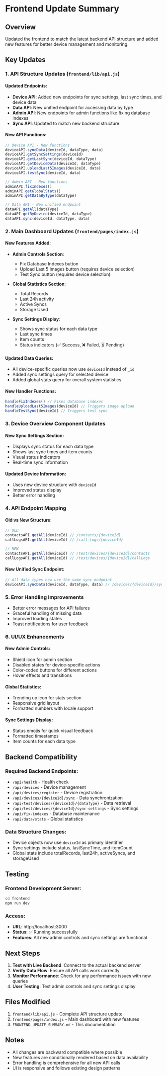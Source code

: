 # Frontend Update Summary

## Overview
Updated the frontend to match the latest backend API structure and added new features for better device management and monitoring.

## Key Updates

### 1. API Structure Updates (`frontend/lib/api.js`)

#### Updated Endpoints:
- **Device API**: Added new endpoints for sync settings, last sync times, and device data
- **Data API**: New unified endpoint for accessing data by type
- **Admin API**: New endpoints for admin functions like fixing database indexes
- **Sync API**: Updated to match new backend structure

#### New API Functions:
```javascript
// Device API - New functions
deviceAPI.syncData(deviceId, dataType, data)
deviceAPI.getSyncSettings(deviceId)
deviceAPI.getLastSync(deviceId, dataType)
deviceAPI.getDeviceData(deviceId, dataType)
deviceAPI.uploadLast5Images(deviceId, data)
deviceAPI.testSync(deviceId, data)

// Admin API - New functions
adminAPI.fixIndexes()
adminAPI.getGlobalStats()
adminAPI.getDataByType(dataType)

// Data API - New unified endpoint
dataAPI.getAll(dataType)
dataAPI.getByDevice(deviceId, dataType)
dataAPI.sync(deviceId, dataType, data)
```

### 2. Main Dashboard Updates (`frontend/pages/index.js`)

#### New Features Added:
- **Admin Controls Section**: 
  - Fix Database Indexes button
  - Upload Last 5 Images button (requires device selection)
  - Test Sync button (requires device selection)

- **Global Statistics Section**: 
  - Total Records
  - Last 24h activity
  - Active Syncs
  - Storage Used

- **Sync Settings Display**: 
  - Shows sync status for each data type
  - Last sync times
  - Item counts
  - Status indicators (✅ Success, ❌ Failed, ⏳ Pending)

#### Updated Data Queries:
- All device-specific queries now use `deviceId` instead of `_id`
- Added sync settings query for selected device
- Added global stats query for overall system statistics

#### New Handler Functions:
```javascript
handleFixIndexes() // Fixes database indexes
handleUploadLast5Images(deviceId) // Triggers image upload
handleTestSync(deviceId) // Triggers test sync
```

### 3. Device Overview Component Updates

#### New Sync Settings Section:
- Displays sync status for each data type
- Shows last sync times and item counts
- Visual status indicators
- Real-time sync information

#### Updated Device Information:
- Uses new device structure with `deviceId`
- Improved status display
- Better error handling

### 4. API Endpoint Mapping

#### Old vs New Structure:
```javascript
// OLD
contactsAPI.getAll(deviceId) // /contacts/{deviceId}
callLogsAPI.getAll(deviceId) // /call-logs/{deviceId}

// NEW
contactsAPI.getAll(deviceId) // /test/devices/{deviceId}/contacts
callLogsAPI.getAll(deviceId) // /test/devices/{deviceId}/callLogs
```

#### New Unified Sync Endpoint:
```javascript
// All data types now use the same sync endpoint
deviceAPI.syncData(deviceId, dataType, data) // /devices/{deviceId}/sync
```

### 5. Error Handling Improvements

- Better error messages for API failures
- Graceful handling of missing data
- Improved loading states
- Toast notifications for user feedback

### 6. UI/UX Enhancements

#### New Admin Controls:
- Shield icon for admin section
- Disabled states for device-specific actions
- Color-coded buttons for different actions
- Hover effects and transitions

#### Global Statistics:
- Trending up icon for stats section
- Responsive grid layout
- Formatted numbers with locale support

#### Sync Settings Display:
- Status emojis for quick visual feedback
- Formatted timestamps
- Item counts for each data type

## Backend Compatibility

### Required Backend Endpoints:
- `/api/health` - Health check
- `/api/devices` - Device management
- `/api/devices/register` - Device registration
- `/api/devices/{deviceId}/sync` - Data synchronization
- `/api/test/devices/{deviceId}/{dataType}` - Data retrieval
- `/api/test/devices/{deviceId}/sync-settings` - Sync settings
- `/api/fix-indexes` - Database maintenance
- `/api/data/stats` - Global statistics

### Data Structure Changes:
- Device objects now use `deviceId` as primary identifier
- Sync settings include status, lastSyncTime, and itemCount
- Global stats include totalRecords, last24h, activeSyncs, and storageUsed

## Testing

### Frontend Development Server:
```bash
cd frontend
npm run dev
```

### Access:
- **URL**: http://localhost:3000
- **Status**: ✅ Running successfully
- **Features**: All new admin controls and sync settings are functional

## Next Steps

1. **Test with Live Backend**: Connect to the actual backend server
2. **Verify Data Flow**: Ensure all API calls work correctly
3. **Monitor Performance**: Check for any performance issues with new queries
4. **User Testing**: Test admin controls and sync settings display

## Files Modified

1. `frontend/lib/api.js` - Complete API structure update
2. `frontend/pages/index.js` - Main dashboard with new features
3. `FRONTEND_UPDATE_SUMMARY.md` - This documentation

## Notes

- All changes are backward compatible where possible
- New features are conditionally rendered based on data availability
- Error handling is comprehensive for all new API calls
- UI is responsive and follows existing design patterns 